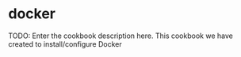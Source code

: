 # docker

TODO: Enter the cookbook description here.
This cookbook we have created to install/configure Docker

